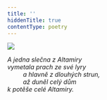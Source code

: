 ```yaml
---
title: ''
hiddenTitle: true
contentType: poetry
---
```


<section>

![](../Images/019.jpg)

_A jedna slečna z Altamiry  
vymetala prach ze své lyry  
         a hlavně z dlouhých strun,  
         až duněl celý dům  
k potěše celé Altamiry._

</section>
